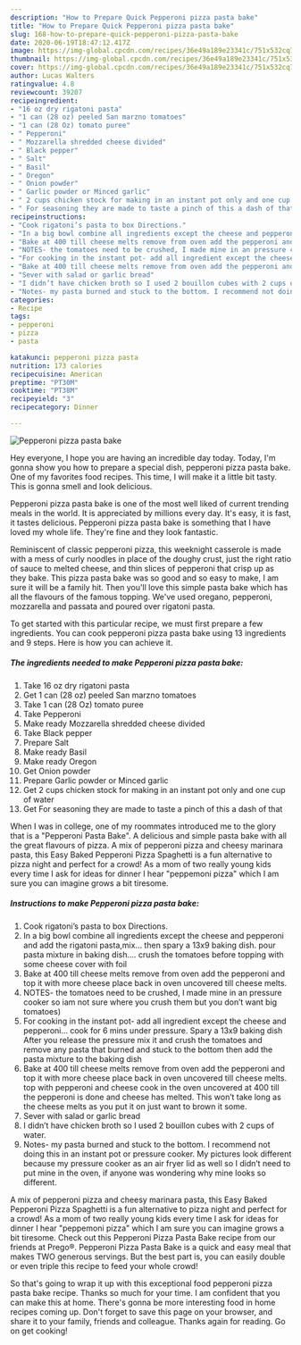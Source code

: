 ```yaml
---
description: "How to Prepare Quick Pepperoni pizza pasta bake"
title: "How to Prepare Quick Pepperoni pizza pasta bake"
slug: 168-how-to-prepare-quick-pepperoni-pizza-pasta-bake
date: 2020-06-19T18:47:12.417Z
image: https://img-global.cpcdn.com/recipes/36e49a189e23341c/751x532cq70/pepperoni-pizza-pasta-bake-recipe-main-photo.jpg
thumbnail: https://img-global.cpcdn.com/recipes/36e49a189e23341c/751x532cq70/pepperoni-pizza-pasta-bake-recipe-main-photo.jpg
cover: https://img-global.cpcdn.com/recipes/36e49a189e23341c/751x532cq70/pepperoni-pizza-pasta-bake-recipe-main-photo.jpg
author: Lucas Walters
ratingvalue: 4.8
reviewcount: 39207
recipeingredient:
- "16 oz dry rigatoni pasta"
- "1 can (28 oz) peeled San marzno tomatoes"
- "1 can (28 Oz) tomato puree"
- " Pepperoni"
- " Mozzarella shredded cheese divided"
- " Black pepper"
- " Salt"
- " Basil"
- " Oregon"
- " Onion powder"
- " Garlic powder or Minced garlic"
- " 2 cups chicken stock for making in an instant pot only and one cup of water"
- " For seasoning they are made to taste a pinch of this a dash of that"
recipeinstructions:
- "Cook rigatoni’s pasta to box Directions."
- "In a big bowl combine all ingredients except the cheese and pepperoni and add the rigatoni pasta,mix... then spary a 13x9 baking dish. pour pasta mixture in baking dish.... crush the tomatoes before topping with some cheese cover with foil"
- "Bake at 400 till cheese melts remove from oven add the pepperoni and top it with more cheese place back in oven uncovered till cheese melts."
- "NOTES- the tomatoes need to be crushed, I made mine in an pressure cooker so iam not sure where you crush them but you don’t want big tomatoes)"
- "For cooking in the instant pot- add all ingredient except the cheese and pepperoni... cook for 6 mins under pressure. Spary a 13x9 baking dish After you release the pressure mix it and crush the tomatoes and remove any pasta that burned and stuck to the bottom then add the pasta mixture to the baking dish"
- "Bake at 400 till cheese melts remove from oven add the pepperoni and top it with more cheese place back in oven uncovered till cheese melts. top with pepperoni and cheese cook in the oven uncovered at 400 till the pepperoni is done and cheese has melted. This won’t take long as the cheese melts as you put it on just want to brown it some."
- "Sever with salad or garlic bread"
- "I didn’t have chicken broth so I used 2 bouillon cubes with 2 cups of water."
- "Notes- my pasta burned and stuck to the bottom. I recommend not doing this in an instant pot or pressure cooker. My pictures look different because my pressure cooker as an air fryer lid as well so I didn’t need to put mine in the oven, if anyone was wondering why mine looks so different."
categories:
- Recipe
tags:
- pepperoni
- pizza
- pasta

katakunci: pepperoni pizza pasta 
nutrition: 173 calories
recipecuisine: American
preptime: "PT30M"
cooktime: "PT38M"
recipeyield: "3"
recipecategory: Dinner

---
```



![Pepperoni pizza pasta bake](https://img-global.cpcdn.com/recipes/36e49a189e23341c/751x532cq70/pepperoni-pizza-pasta-bake-recipe-main-photo.jpg)

Hey everyone, I hope you are having an incredible day today. Today, I'm gonna show you how to prepare a special dish, pepperoni pizza pasta bake. One of my favorites food recipes. This time, I will make it a little bit tasty. This is gonna smell and look delicious.

Pepperoni pizza pasta bake is one of the most well liked of current trending meals in the world. It is appreciated by millions every day. It's easy, it is fast, it tastes delicious. Pepperoni pizza pasta bake is something that I have loved my whole life. They're fine and they look fantastic.

Reminiscent of classic pepperoni pizza, this weeknight casserole is made with a mess of curly noodles in place of the doughy crust, just the right ratio of sauce to melted cheese, and thin slices of pepperoni that crisp up as they bake. This pizza pasta bake was so good and so easy to make, I am sure it will be a family hit. Then you&#39;ll love this simple pasta bake which has all the flavours of the famous topping. We&#39;ve used oregano, pepperoni, mozzarella and passata and poured over rigatoni pasta.


To get started with this particular recipe, we must first prepare a few ingredients. You can cook pepperoni pizza pasta bake using 13 ingredients and 9 steps. Here is how you can achieve it.

<!--inarticleads1-->

##### The ingredients needed to make Pepperoni pizza pasta bake:

1. Take 16 oz dry rigatoni pasta
1. Get 1 can (28 oz) peeled San marzno tomatoes
1. Take 1 can (28 Oz) tomato puree
1. Take  Pepperoni
1. Make ready  Mozzarella shredded cheese divided
1. Take  Black pepper
1. Prepare  Salt
1. Make ready  Basil
1. Make ready  Oregon
1. Get  Onion powder
1. Prepare  Garlic powder or Minced garlic
1. Get  2 cups chicken stock for making in an instant pot only and one cup of water
1. Get  For seasoning they are made to taste a pinch of this a dash of that


When I was in college, one of my roommates introduced me to the glory that is a &#34;Pepperoni Pasta Bake&#34;. A delicious and simple pasta bake with all the great flavours of pizza. A mix of pepperoni pizza and cheesy marinara pasta, this Easy Baked Pepperoni Pizza Spaghetti is a fun alternative to pizza night and perfect for a crowd! As a mom of two really young kids every time I ask for ideas for dinner I hear &#34;peppemoni pizza&#34; which I am sure you can imagine grows a bit tiresome. 

<!--inarticleads2-->

##### Instructions to make Pepperoni pizza pasta bake:

1. Cook rigatoni’s pasta to box Directions.
1. In a big bowl combine all ingredients except the cheese and pepperoni and add the rigatoni pasta,mix... then spary a 13x9 baking dish. pour pasta mixture in baking dish.... crush the tomatoes before topping with some cheese cover with foil
1. Bake at 400 till cheese melts remove from oven add the pepperoni and top it with more cheese place back in oven uncovered till cheese melts.
1. NOTES- the tomatoes need to be crushed, I made mine in an pressure cooker so iam not sure where you crush them but you don’t want big tomatoes)
1. For cooking in the instant pot- add all ingredient except the cheese and pepperoni... cook for 6 mins under pressure. Spary a 13x9 baking dish After you release the pressure mix it and crush the tomatoes and remove any pasta that burned and stuck to the bottom then add the pasta mixture to the baking dish
1. Bake at 400 till cheese melts remove from oven add the pepperoni and top it with more cheese place back in oven uncovered till cheese melts. top with pepperoni and cheese cook in the oven uncovered at 400 till the pepperoni is done and cheese has melted. This won’t take long as the cheese melts as you put it on just want to brown it some.
1. Sever with salad or garlic bread
1. I didn’t have chicken broth so I used 2 bouillon cubes with 2 cups of water.
1. Notes- my pasta burned and stuck to the bottom. I recommend not doing this in an instant pot or pressure cooker. My pictures look different because my pressure cooker as an air fryer lid as well so I didn’t need to put mine in the oven, if anyone was wondering why mine looks so different.


A mix of pepperoni pizza and cheesy marinara pasta, this Easy Baked Pepperoni Pizza Spaghetti is a fun alternative to pizza night and perfect for a crowd! As a mom of two really young kids every time I ask for ideas for dinner I hear &#34;peppemoni pizza&#34; which I am sure you can imagine grows a bit tiresome. Check out this Pepperoni Pizza Pasta Bake recipe from our friends at Prego®. Pepperoni Pizza Pasta Bake is a quick and easy meal that makes TWO generous servings. But the best part is, you can easily double or even triple this recipe to feed your whole crowd! 

So that's going to wrap it up with this exceptional food pepperoni pizza pasta bake recipe. Thanks so much for your time. I am confident that you can make this at home. There's gonna be more interesting food in home recipes coming up. Don't forget to save this page on your browser, and share it to your family, friends and colleague. Thanks again for reading. Go on get cooking!
